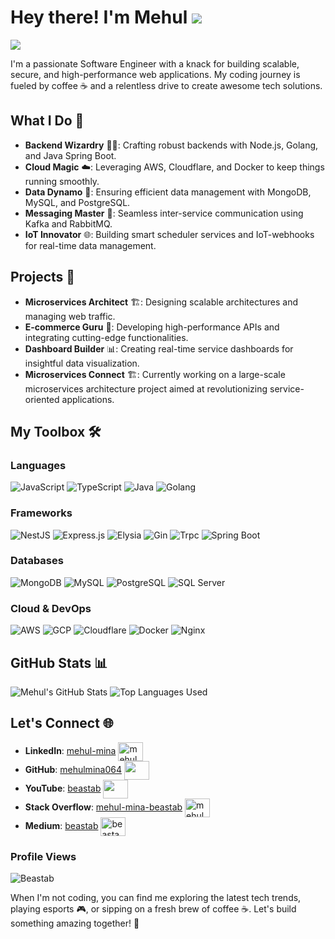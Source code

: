 Hey there! I'm Mehul ![](https://user-images.githubusercontent.com/18350557/176309783-0785949b-9127-417c-8b55-ab5a4333674e.gif)
=============================================================================================================================
<!--
[![](https://visitcount.itsvg.in/api?id=mehulmeena064&icon=0&color=0)](https://visitcount.itsvg.in)
-->
![](https://komarev.com/ghpvc/?username=mehulmina064&color=blueviolet)

I'm a passionate Software Engineer with a knack for building scalable, secure, and high-performance web applications. My coding journey is fueled by coffee ☕ and a relentless drive to create awesome tech solutions.

## What I Do 🚀

- **Backend Wizardry** 🧙‍♂️: Crafting robust backends with Node.js, Golang, and Java Spring Boot.
- **Cloud Magic** ☁️: Leveraging AWS, Cloudflare, and Docker to keep things running smoothly.
- **Data Dynamo** 💾: Ensuring efficient data management with MongoDB, MySQL, and PostgreSQL.
- **Messaging Master** 📡: Seamless inter-service communication using Kafka and RabbitMQ.
- **IoT Innovator** 🌐: Building smart scheduler services and IoT-webhooks for real-time data management.


## Projects 🌟

- **Microservices Architect** 🏗️: Designing scalable architectures and managing web traffic.
- **E-commerce Guru** 🛒: Developing high-performance APIs and integrating cutting-edge functionalities.
- **Dashboard Builder** 📊: Creating real-time service dashboards for insightful data visualization.
- **Microservices Connect** 🏗️: Currently working on a large-scale microservices architecture project aimed at revolutionizing service-oriented applications.


## My Toolbox 🛠️


### Languages
![JavaScript](https://img.shields.io/badge/-JavaScript-F7DF1E?style=flat&logo=JavaScript&logoColor=black)
![TypeScript](https://img.shields.io/badge/-TypeScript-3178C6?style=flat&logo=TypeScript&logoColor=white)
![Java](https://img.shields.io/badge/-Java-007396?style=flat&logo=Java&logoColor=white)
![Golang](https://img.shields.io/badge/-Golang-00ADD8?style=flat&logo=Go&logoColor=white)

### Frameworks
![NestJS](https://img.shields.io/badge/-NestJS-E0234E?style=flat&logo=NestJS&logoColor=white)
![Express.js](https://img.shields.io/badge/-Express.js-000000?style=flat&logo=Express&logoColor=white)
![Elysia](https://img.shields.io/badge/-Elysia-2E2C4E?style=flat&logo=Elysia&logoColor=white)
![Gin](https://img.shields.io/badge/-Gin-00C7B7?style=flat&logo=Gin&logoColor=white)
![Trpc](https://img.shields.io/badge/-tRPC-0E0B16?style=flat&logo=tRPC&logoColor=white)
![Spring Boot](https://img.shields.io/badge/-Spring%20Boot-6DB33F?style=flat&logo=Spring-Boot&logoColor=white)


### Databases
![MongoDB](https://img.shields.io/badge/-MongoDB-47A248?style=flat&logo=MongoDB&logoColor=white)
![MySQL](https://img.shields.io/badge/-MySQL-4479A1?style=flat&logo=MySQL&logoColor=white)
![PostgreSQL](https://img.shields.io/badge/-PostgreSQL-336791?style=flat&logo=PostgreSQL&logoColor=white)
![SQL Server](https://img.shields.io/badge/-SQL%20Server-CC2927?style=flat&logo=Microsoft-SQL-Server&logoColor=white)

### Cloud & DevOps
![AWS](https://img.shields.io/badge/-AWS-232F3E?style=flat&logo=Amazon-AWS&logoColor=white)
![GCP](https://img.shields.io/badge/-GCP-4285F4?style=flat&logo=Google-Cloud&logoColor=white)
![Cloudflare](https://img.shields.io/badge/-Cloudflare-F38020?style=flat&logo=Cloudflare&logoColor=white)
![Docker](https://img.shields.io/badge/-Docker-2496ED?style=flat&logo=Docker&logoColor=white)
![Nginx](https://img.shields.io/badge/-Nginx-269539?style=flat&logo=Nginx&logoColor=white)



## GitHub Stats 📊

![Mehul's GitHub Stats](https://github-readme-stats.vercel.app/api?username=mehulmina064&show_icons=true&hide=contribs,prs&theme=dark) 
![Top Languages Used](https://github-readme-stats.vercel.app/api/top-langs/?username=mehulmina064&layout=compact&theme=dark)



## Let's Connect 🌐

- **LinkedIn**: [mehul-mina](https://www.linkedin.com/in/mehul-mina-4b4984165/) <img align="center" src="https://raw.githubusercontent.com/rahuldkjain/github-profile-readme-generator/master/src/images/icons/Social/linked-in-alt.svg" alt="mehulmina064" height="30" width="40" />
- **GitHub**: [mehulmina064](https://github.com/mehulmina064) <img align="center" src="https://img.shields.io/badge/-GitHub-181717?style=flat&logo=GitHub&logoColor=white" height="30" width="40" />
- **YouTube**: [beastab](https://www.youtube.com/@beastab) <img align="center" src="https://img.shields.io/badge/-YouTube-FF0000?style=flat&logo=YouTube&logoColor=white" height="30" width="40" />
- **Stack Overflow**: [mehul-mina-beastab](https://stackoverflow.com/users/20828817/mehul-mina-beastab) <img align="center" src="https://stackoverflow.design/assets/img/logos/so/logo-stackoverflow.svg" alt="mehulmina064" height="30" width="40" />
- **Medium**: [beastab](https://beastab.medium.com/) <img align="center" src="https://github.com/rahuldkjain/github-profile-readme-generator/blob/master/src/images/icons/Social/medium.svg" alt="beastab" height="30" width="40" />



### Profile Views
 
![Beastab](https://count.getloli.com/get/@mehulmina064?theme=rule34)


When I'm not coding, you can find me exploring the latest tech trends, playing esports 🎮, or sipping on a fresh brew of coffee ☕. Let's build something amazing together! 🚀



